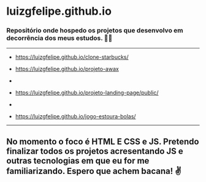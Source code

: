 # luizgfelipe.github.io
### Repositório onde hospedo os projetos que desenvolvo em decorrência dos meus estudos. 👨‍💻
---

- https://luizgfelipe.github.io/clone-starbucks/

- https://luizgfelipe.github.io/projeto-awax
-
- https://luizgfelipe.github.io/projeto-landing-page/public/
-
- https://luizgfelipe.github.io/jogo-estoura-bolas/

---
No momento o foco é HTML E CSS e JS. 
Pretendo finalizar todos os projetos acresentando JS e outras tecnologias em que eu for me familiarizando.
Espero que achem bacana! ✌️
---
